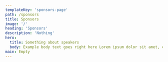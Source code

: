 ```yaml
---
templateKey: 'sponsors-page'
path: /sponsors
title: Sponsors
image: '/'
heading: 'Sponsors'
description: 'Nothing'
hero:
  title: Something about speakers
  body: Example body text goes right here Lorem ipsum dolor sit amet, consectetur adipisicing elit, sed do eiusmod tempor incididunt ut labore et dolore magna aliqua.
main: Empty
---
```


